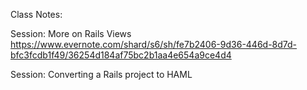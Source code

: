 Class Notes:


Session: More on Rails Views
https://www.evernote.com/shard/s6/sh/fe7b2406-9d36-446d-8d7d-bfc3fcdb1f49/36254d184af75bc2b1aa4e654a9ce4d4

Session: Converting a Rails project to HAML

